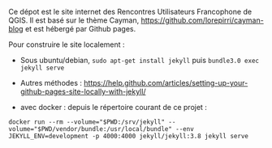 Ce dépot est le site internet des Rencontres Utilisateurs Francophone de QGIS. Il est basé sur le thème Cayman, https://github.com/lorepirri/cayman-blog et est hébergé par Github pages.

Pour construire le site localement :

- Sous ubuntu/debian,
`sudo apt-get install jekyll`
 puis
`bundle3.0 exec jekyll serve
`
- Autres méthodes : https://help.github.com/articles/setting-up-your-github-pages-site-locally-with-jekyll/

- avec docker : 
depuis le répertoire courant de ce projet :

`docker run --rm --volume="$PWD:/srv/jekyll" --volume="$PWD/vendor/bundle:/usr/local/bundle" --env JEKYLL_ENV=development -p 4000:4000 jekyll/jekyll:3.8 jekyll serve`
